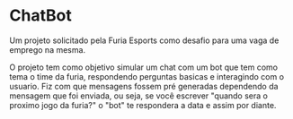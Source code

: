 # ChatBot
Um projeto solicitado pela Furia Esports como desafio para uma vaga de emprego na mesma.

O projeto tem como objetivo simular um chat com um bot que tem como tema o time da furia, respondendo perguntas basicas e interagindo com o usuario.
Fiz com que mensagens fossem pré generadas dependendo da mensagem que foi enviada, ou seja, se você escrever "quando sera o proximo jogo da furia?" o "bot" te respondera a data e assim por diante. 

